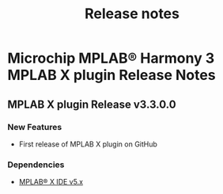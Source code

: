 ﻿---
title: Release notes
nav_order: 99
---

# Microchip MPLAB® Harmony 3 MPLAB X plugin Release Notes

## MPLAB X plugin Release v3.3.0.0

### New Features

* First release of MPLAB X plugin on GitHub

### Dependencies

* [MPLAB® X IDE v5.x](https://www.microchip.com/mplab/mplab-x-ide)
